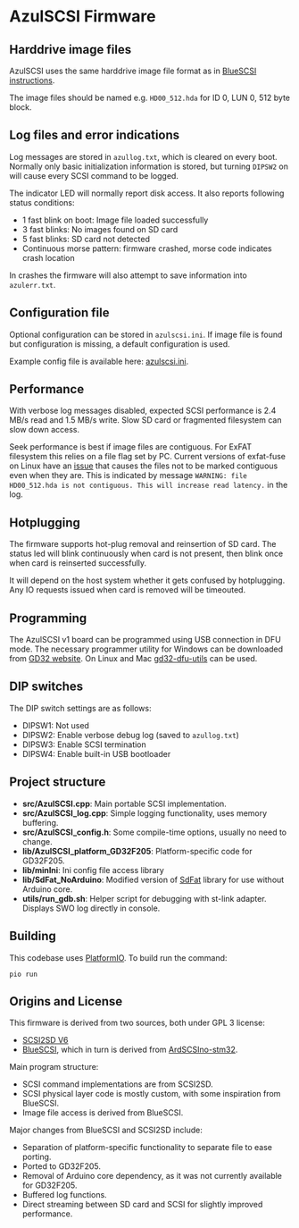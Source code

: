 AzulSCSI Firmware
=================

Harddrive image files
---------------------
AzulSCSI uses the same harddrive image file format as in [BlueSCSI instructions](https://github.com/erichelgeson/BlueSCSI/wiki/Usage).

The image files should be named e.g. `HD00_512.hda` for ID 0, LUN 0, 512 byte block.

Log files and error indications
-------------------------------
Log messages are stored in `azullog.txt`, which is cleared on every boot.
Normally only basic initialization information is stored, but turning `DIPSW2` on will cause every SCSI command to be logged.

The indicator LED will normally report disk access.
It also reports following status conditions:

- 1 fast blink on boot: Image file loaded successfully
- 3 fast blinks: No images found on SD card
- 5 fast blinks: SD card not detected
- Continuous morse pattern: firmware crashed, morse code indicates crash location

In crashes the firmware will also attempt to save information into `azulerr.txt`.

Configuration file
------------------
Optional configuration can be stored in `azulscsi.ini`.
If image file is found but configuration is missing, a default configuration is used.

Example config file is available here: [azulscsi.ini](azulscsi.ini).

Performance
-----------
With verbose log messages disabled, expected SCSI performance is 2.4 MB/s read and 1.5 MB/s write.
Slow SD card or fragmented filesystem can slow down access.

Seek performance is best if image files are contiguous.
For ExFAT filesystem this relies on a file flag set by PC.
Current versions of exfat-fuse on Linux have an [issue](https://github.com/relan/exfat/pull/101) that causes the files not to be marked contiguous even when they are.
This is indicated by message `WARNING: file HD00_512.hda is not contiguous. This will increase read latency.` in the log.

Hotplugging
-----------
The firmware supports hot-plug removal and reinsertion of SD card.
The status led will blink continuously when card is not present, then blink once when card is reinserted successfully.

It will depend on the host system whether it gets confused by hotplugging.
Any IO requests issued when card is removed will be timeouted.

Programming
-----------
The AzulSCSI v1 board can be programmed using USB connection in DFU mode.
The necessary programmer utility for Windows can be downloaded from [GD32 website](http://www.gd32mcu.com/en/download?kw=dfu&lan=en). On Linux and Mac [gd32-dfu-utils](https://github.com/riscv-mcu/gd32-dfu-utils) can be used.

DIP switches
------------
The DIP switch settings are as follows:

- DIPSW1: Not used
- DIPSW2: Enable verbose debug log (saved to `azullog.txt`)
- DIPSW3: Enable SCSI termination
- DIPSW4: Enable built-in USB bootloader

Project structure
-----------------
- **src/AzulSCSI.cpp**: Main portable SCSI implementation.
- **src/AzulSCSI_log.cpp**: Simple logging functionality, uses memory buffering.
- **src/AzulSCSI_config.h**: Some compile-time options, usually no need to change.
- **lib/AzulSCSI_platform_GD32F205**: Platform-specific code for GD32F205.
- **lib/minIni**: Ini config file access library
- **lib/SdFat_NoArduino**: Modified version of [SdFat](https://github.com/greiman/SdFat) library for use without Arduino core.
- **utils/run_gdb.sh**: Helper script for debugging with st-link adapter. Displays SWO log directly in console.

Building
--------
This codebase uses [PlatformIO](https://platformio.org/).
To build run the command:

    pio run


Origins and License
-------------------

This firmware is derived from two sources, both under GPL 3 license:

* [SCSI2SD V6](http://www.codesrc.com/mediawiki/index.php/SCSI2SD)
* [BlueSCSI](https://github.com/erichelgeson/BlueSCSI), which in turn is derived from [ArdSCSIno-stm32](https://github.com/ztto/ArdSCSino-stm32).

Main program structure:

* SCSI command implementations are from SCSI2SD.
* SCSI physical layer code is mostly custom, with some inspiration from BlueSCSI.
* Image file access is derived from BlueSCSI.

Major changes from BlueSCSI and SCSI2SD include:

* Separation of platform-specific functionality to separate file to ease porting.
* Ported to GD32F205.
* Removal of Arduino core dependency, as it was not currently available for GD32F205.
* Buffered log functions.
* Direct streaming between SD card and SCSI for slightly improved performance.
